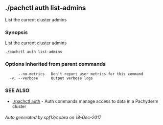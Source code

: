## ./pachctl auth list-admins

List the current cluster admins

### Synopsis


List the current cluster admins

```
./pachctl auth list-admins
```

### Options inherited from parent commands

```
      --no-metrics   Don't report user metrics for this command
  -v, --verbose      Output verbose logs
```

### SEE ALSO
* [./pachctl auth](./pachctl_auth.md)	 - Auth commands manage access to data in a Pachyderm cluster

###### Auto generated by spf13/cobra on 18-Dec-2017
